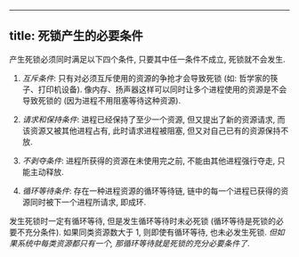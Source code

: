 
---
title: 死锁产生的必要条件
---

产生死锁必须同时满足以下四个条件, 只要其中任一条件不成立, 死锁就不会发生. 

1. *互斥条件*: 只有对必须互斥使用的资源的争抢才会导致死锁 (如: 哲学家的筷子、打印机设备). 像内存、扬声器这样可以同时让多个进程使用的资源是不会导致死锁的 (因为进程不用阻塞等待这种资源).

1. *请求和保持条件*: 进程已经保持了至少一个资源, 但又提出了新的资源请求, 而该资源又被其他进程占有, 此时请求进程被阻塞, 但又对自己已有的资源保持不放.

1. *不剥夺条件*: 进程所获得的资源在未使用完之前, 不能由其他进程强行夺走, 只能主动释放.

1. *循环等待条件*: 存在一种进程资源的循环等待链, 链中的每一个进程已获得的资源同时被下一个进程所请求, 即成环. 

发生死锁时一定有循环等待, 但是发生循环等待时未必死锁 (循环等待是死锁的必要不充分条件). 如果同类资源数大于 1, 则即使有循环等待, 也未必发生死锁. *但如果系统中每类资源都只有一个, 那循环等待就是死锁的充分必要条件了*.
